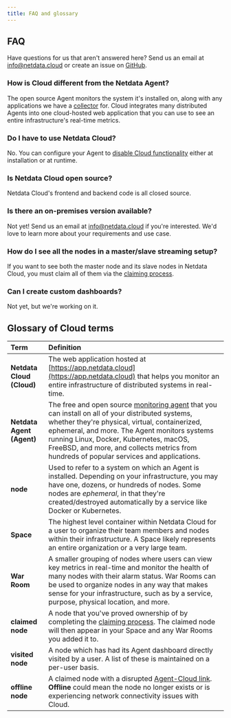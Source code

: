 ```yaml
---
title: FAQ and glossary
---
```


## FAQ

Have questions for us that aren't answered here? Send us an email at [info@netdata.cloud](mailto:info@netdata.cloud) or
create an issue on [GitHub](https://github.com/netdata/netdata/issues/new/choose).

### How is Cloud different from the Netdata Agent?

The open source Agent monitors the system it's installed on, along with any applications we have a
[collector](/docs/agent/collectors) for. Cloud integrates many distributed Agents into one cloud-hosted web application
that you can use to see an entire infrastructure's real-time metrics.

### Do I have to use Netdata Cloud?

No. You can configure your Agent to [disable Cloud functionality](/docs/agent/aclk#disable-the-aclk) either at
installation or at runtime.

### Is Netdata Cloud open source?

Netdata Cloud's frontend and backend code is all closed source.

### Is there an on-premises version available?

Not yet! Send us an email at [info@netdata.cloud](mailto:info@netdata.cloud) if you're interested. We'd love to learn
more about your requirements and use case.

### How do I see all the nodes in a master/slave streaming setup?

If you want to see both the master node and its slave nodes in Netdata Cloud, you must claim all of them via the
[claiming process](/docs/cloud/get-started#claim-a-node).

### Can I create custom dashboards?

Not yet, but we're working on it.

## Glossary of Cloud terms

| Term                      | Definition        |
| :------------------------ | :------ |
| **Netdata Cloud (Cloud)** | The web application hosted at [https://app.netdata.cloud](https://app.netdata.cloud) that helps you monitor an entire infrastructure of distributed systems in real-time. |
| **Netdata Agent (Agent)** | The free and open source [monitoring agent](/docs/agent/) that you can install on all of your distributed systems, whether they're physical, virtual, containerized, ephemeral, and more. The Agent monitors systems running Linux, Docker, Kubernetes, macOS, FreeBSD, and more, and collects metrics from hundreds of popular services and applications. |
| **node** | Used to refer to a system on which an Agent is installed. Depending on your infrastructure, you may have one, dozens, or hundreds of nodes. Some nodes are _ephemeral_, in that they're created/destroyed automatically by a service like Docker or Kubernetes. |
| **Space** | The highest level container within Netdata Cloud for a user to organize their team members and nodes within their infrastructure. A Space likely represents an entire organization or a very large team. |
| **War Room** | A smaller grouping of nodes where users can view key metrics in real-time and monitor the health of many nodes with their alarm status. War Rooms can be used to organize nodes in any way that makes sense for your infrastructure, such as by a service, purpose, physical location, and more. |
| **claimed node** | A node that you've proved ownership of by completing the [claiming process](/docs/cloud/get-started#claim-a-node). The claimed node will then appear in your Space and any War Rooms you added it to. |
| **visited node** | A node which has had its Agent dashboard directly visited by a user. A list of these is maintained on a per-user basis. |
| **offline node** | A claimed node with a disrupted [Agent-Cloud link](/docs/agent/aclk/). **Offline** could mean the node no longer exists or is experiencing network connectivity issues with Cloud. |
